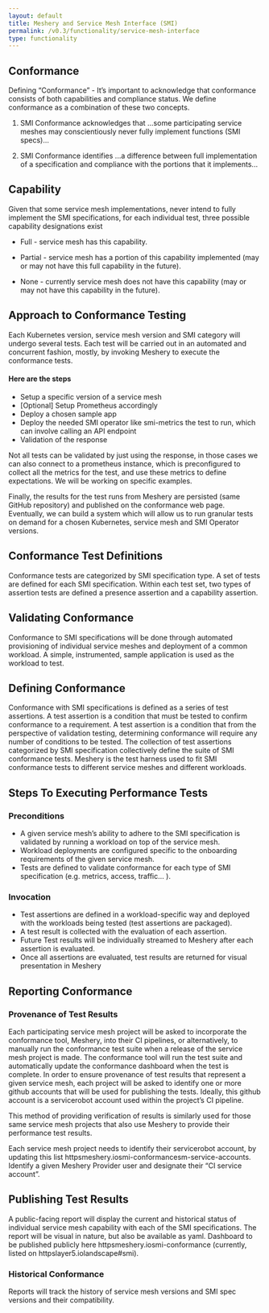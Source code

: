 ```yaml
---
layout: default
title: Meshery and Service Mesh Interface (SMI)
permalink: /v0.3/functionality/service-mesh-interface
type: functionality
---
```


## Conformance

Defining “Conformance” - It’s important to acknowledge that conformance consists of both capabilities and compliance status. We define conformance as a combination of these two concepts.

1. SMI Conformance acknowledges that
   ...some participating service meshes may conscientiously never fully implement functions (SMI specs)...

2. SMI Conformance identifies
   ...a difference between full implementation of a specification and compliance with the portions that it implements...

## Capability

Given that some service mesh implementations, never intend to fully implement the SMI specifications, for each individual test, three possible capability designations exist

- Full - service mesh has this capability.

- Partial - service mesh has a portion of this capability implemented (may or may not have this full capability in the future).

- None - currently service mesh does not have this capability (may or may not have this capability in the future).

## Approach to Conformance Testing

Each Kubernetes version, service mesh version and SMI category will undergo several tests. Each test will be carried out in an automated and concurrent fashion, mostly, by invoking Meshery to execute the conformance tests.

#### Here are the steps

- Setup a specific version of a service mesh
- [Optional] Setup Prometheus accordingly
- Deploy a chosen sample app
- Deploy the needed SMI operator like smi-metrics
  the test to run, which can involve calling an API endpoint
- Validation of the response

Not all tests can be validated by just using the response, in those cases we can also connect to a prometheus instance, which is preconfigured to collect all the metrics for the test, and use these metrics to define expectations. We will be working on specific examples.

Finally, the results for the test runs from Meshery are persisted (same GitHub repository) and published on the conformance web page. Eventually, we can build a system which will allow us to run granular tests on demand for a chosen Kubernetes, service mesh and SMI Operator versions.

## Conformance Test Definitions

Conformance tests are categorized by SMI specification type. A set of tests are defined for each SMI specification. Within each test set, two types of assertion tests are defined a presence assertion and a capability assertion.

## Validating Conformance

Conformance to SMI specifications will be done through automated provisioning of individual service meshes and deployment of a common workload. A simple, instrumented, sample application is used as the workload to test.

## Defining Conformance

Conformance with SMI specifications is defined as a series of test assertions. A test assertion is a condition that must be tested to confirm conformance to a requirement. A test assertion is a condition that from the perspective of validation testing, determining conformance will require any number of conditions to be tested. The collection of test assertions categorized by SMI specification collectively define the suite of SMI conformance tests. Meshery is the test harness used to fit SMI conformance tests to different service meshes and different workloads.

## Steps To Executing Performance Tests

### Preconditions

- A given service mesh’s ability to adhere to the SMI specification is validated by running a workload on top of the service mesh.
- Workload deployments are configured specific to the onboarding requirements of the given service mesh.
- Tests are defined to validate conformance for each type of SMI specification (e.g. metrics, access, traffic… ).

### Invocation

- Test assertions are defined in a workload-specific way and deployed with the workloads being tested (test assertions are packaged).
- A test result is collected with the evaluation of each assertion.
- Future Test results will be individually streamed to Meshery after each assertion is evaluated.
- Once all assertions are evaluated, test results are returned for visual presentation in Meshery

## Reporting Conformance

### Provenance of Test Results

Each participating service mesh project will be asked to incorporate the conformance tool, Meshery, into their CI pipelines, or alternatively, to manually run the conformance test suite when a release of the service mesh project is made. The conformance tool will run the test suite and automatically update the conformance dashboard when the test is complete.
In order to ensure provenance of test results that represent a given service mesh, each project will be asked to identify one or more github accounts that will be used for publishing the tests. Ideally, this github account is a servicerobot account used within the project’s CI pipeline.

This method of providing verification of results is similarly used for those same service mesh projects that also use Meshery to provide their performance test results.

Each service mesh project needs to identify their servicerobot account, by updating this list httpsmeshery.iosmi-conformancesm-service-accounts. Identify a given Meshery Provider user and designate their “CI service account”.

## Publishing Test Results

A public-facing report will display the current and historical status of individual service mesh capability with each of the SMI specifications. The report will be visual in nature, but also be available as yaml. Dashboard to be published publicly here httpsmeshery.iosmi-conformance (currently, listed on httpslayer5.iolandscape#smi).

### Historical Conformance

Reports will track the history of service mesh versions and SMI spec versions and their compatibility.
